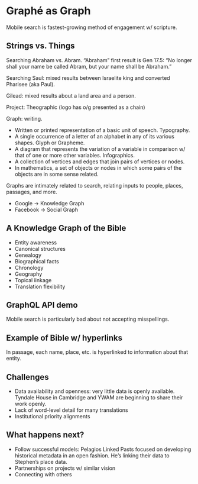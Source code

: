 # Graphé as Graph

Mobile search is fastest-growing method of engagement w/ scripture.

## Strings vs. Things

Searching Abraham vs. Abram. “Abraham” first result is Gen 17.5: “No longer shall your name be called Abram, but your name shall be Abraham.”

Searching Saul: mixed results between Israelite king and converted Pharisee (aka Paul).

Gilead: mixed results about a land area and a person. 

Project: Theographic (logo has o/g presented as a chain)

Graph: writing. 

- Written or printed representation of a basic unit of speech. Typography.
- A single occurrence of a letter of an alphabet in any of its various shapes. Glyph or Grapheme.
- A diagram that represents the variation of a variable in comparison w/ that of one or more other variables. Infographics.
- A collection of vertices and edges that join pairs of vertices or nodes.
- In mathematics, a set of objects or nodes in which some pairs of the objects are in some sense related.

Graphs are intimately related to search, relating inputs to people, places, passages, and more.

- Google -> Knowledge Graph
- Facebook -> Social Graph

## A Knowledge Graph of the Bible

- Entity awareness
- Canonical structures
- Genealogy
- Biographical facts
- Chronology
- Geography
- Topical iinkage
- Translation flexibility

## GraphQL API demo

Mobile search is particularly bad about not accepting misspellings.

## Example of Bible w/ hyperlinks

In passage, each name, place, etc. is hyperlinked to information about that entity.


## Challenges 

- Data availability and openness: very little data is openly available. Tyndale House in Cambridge and YWAM are beginning to share their work openly.
- Lack of word-level detail for many translations
- Institutional priority alignments

## What happens next?

- Follow successful models: Pelagios Linked Pasts focused on developing historical metadata in an open fashion. He’s linking their data to Stephen’s place data.
- Partnerships on projects w/ similar vision
- Connecting with others

